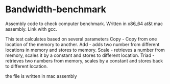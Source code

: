 # Bandwidth-benchmark
Assembly code to check computer benchmark.
Written in x86_64 at&t mac assembly.
Link with gcc.

This test calculates based on several parameters
Copy - Copy from one location of the memory to another.
Add - adds two number from different locations in memory and stores to memory.
Scale - retrieves a number from memory, scales it by a constant and stores to different location.
Triad - retrieves two numbers from memory, scales by a constant and stores back to different location.

the file is written in mac assembly
